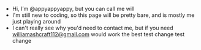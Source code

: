 - Hi, I’m @appyappyappy, but you can call me will
- I'm still new to coding, so this page will be pretty bare, and is mostly me just playing around
- I can't really see why you'd need to contact me, but if you need
williamashcraft112@gmail.com would work the best
test change test change
<!---
appyappyappy/appyappyappy is a ✨ special ✨ repository because its `README.md` (this file) appears on your GitHub profile.
You can click the Preview link to take a look at your changes.
--->
